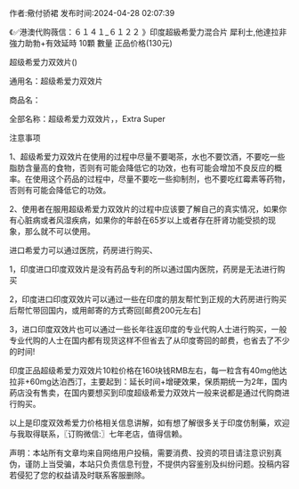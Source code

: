 <p>作者:儆付骄裙 发布时间:2024-04-28 02:07:39</p>
<p>《✅港澳代购薇信：６１４１_６１２２ 》印度超級希愛力混合片 犀利士,他達拉非 強力助勃+有效延時 10顆 數量 正品价格(130元) </p>
									<p>超级希爱力双效片()</p><p>通用名：超级希爱力双效片</p><p>商品名：</p><p>全部名称：超级希爱力双效片，，Extra Super </p><p>注意事项</p><p>1、超级希爱力双效片在使用的过程中尽量不要喝茶，水也不要饮酒，不要吃一些脂肪含量高的食物，否则有可能会降低它的功效，也有可能会增加不良反应的概率。在使用这个药品的过程中，尽量不要吃一些抑制剂，也不要吃红霉素等药物，否则有可能会降低它的功效。</p><p>2、使用者在服用超级希爱力双效片的过程中应该要了解自己的真实情况，如果你有心脏病或者风湿疾病，如果你的年龄在65岁以上或者存在肝肾功能受损的现象，那么就不可以使用。</p><p></p><p></p><p>进口希爱力可以通过医院，药房进行购买、</p><p>1，印度进口印度双效片是没有药品专利的所以通过国内医院，药房是无法进行购买</p><p>2，印度进口印度双效片可以通过一些在印度的朋友帮忙到正规的大药房进行购买后帮忙带回国内，或用邮寄的方式寄回[邮费200元左右]</p><p>3，进口印度双效片也可以通过一些长年往返印度的专业代购人士进行购买，一般专业代购的人士在国内都有现货这样不但省去了从印度寄回的邮费，也省去了不少的时间!</p><p>印度正品超级希爱力双效片10粒价格在160块钱RMB左右，每一粒含有40mg他达拉非+60mg达泊西汀，主要起到：延长时间+增硬效果，保质期统一为2年，国内葯店没有售卖，在国内要想买到印度超级希爱力双效片一般来说都是通过代购商进行购买。</p><p>以上是印度双效希爱力价格相关信息讲解，如有想了解很多关于印度仿制藥，欢迎与我取得联系，〖订购微信:〗七年老店，值得信赖。</p>				声明：本站所有文章均来自网络用户投稿，需要消费、投资的项目请注意识别真伪，谨防上当受骗，本站只负责信息刊登，不提供内容鉴别及纠纷问题。投稿内容若侵犯了您的权益请及时联系客服删除。				

